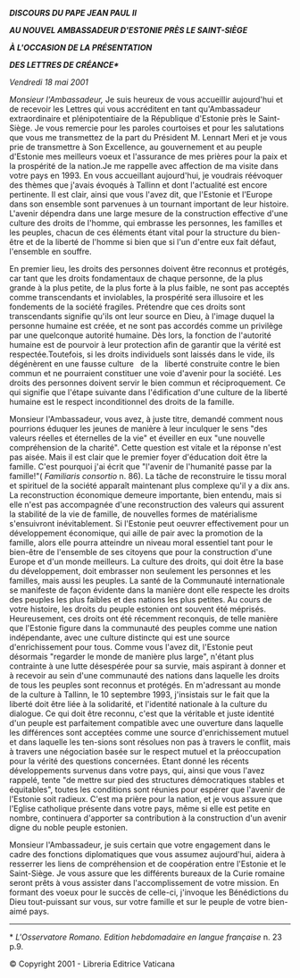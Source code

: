 ***DISCOURS DU PAPE JEAN PAUL II***

***AU NOUVEL AMBASSADEUR D'ESTONIE PRÈS LE SAINT-SIÈGE***

***À L'OCCASION DE LA PRÉSENTATION***

***DES LETTRES DE CRÉANCE\****

*Vendredi 18 mai 2001*

*Monsieur l'Ambassadeur,* Je suis heureux de vous accueillir aujourd'hui et de recevoir les Lettres qui vous accréditent en tant qu'Ambassadeur extraordinaire et plénipotentiaire de la République d'Estonie près le Saint-Siège. Je vous remercie pour les paroles courtoises et pour les salutations que vous me transmettez de la part du Président M. Lennart Meri et je vous prie de transmettre à Son Excellence, au gouvernement et au peuple d'Estonie mes meilleurs voeux et l'assurance de mes prières pour la paix et la prospérité de la nation.Je me rappelle avec affection de ma visite dans votre pays en 1993. En vous accueillant aujourd'hui, je voudrais réévoquer des thèmes que j'avais évoqués à Tallinn et dont l'actualité est encore pertinente. Il est clair, ainsi que vous l'avez dit, que l'Estonie et l'Europe dans son ensemble sont parvenues à un tournant important de leur histoire. L'avenir dépendra dans une large mesure de la construction effective d'une culture des droits de l'homme, qui embrasse les personnes, les familles et les peuples, chacun de ces éléments étant vital pour la structure du bien-être et de la liberté de l'homme si bien que si l'un d'entre eux fait défaut, l'ensemble en souffre.

En premier lieu, les droits des personnes doivent être reconnus et protégés, car tant que les droits fondamentaux de chaque personne, de la plus grande à la plus petite, de la plus forte à la plus faible, ne sont pas acceptés comme transcendants et inviolables, la prospérité sera illusoire et les fondements de la société fragiles. Prétendre que ces droits sont transcendants signifie qu'ils ont leur source en Dieu, à l'image duquel la personne humaine est créée, et ne sont pas accordés comme un privilège par une quelconque autorité humaine. Dès lors, la fonction de l'autorité humaine est de pourvoir à leur protection afin de garantir que la vérité est respectée.Toutefois, si les droits individuels sont laissés dans le vide, ils dégénèrent en une fausse culture   de la   liberté construite contre le bien commun et ne pourraient constituer une voie d'avenir pour la société. Les droits des personnes doivent servir le bien commun et réciproquement. Ce qui signifie que l'étape suivante dans l'édification d'une culture de la liberté humaine est le respect inconditionnel des droits de la famille.

Monsieur l'Ambassadeur, vous avez, à juste titre, demandé comment nous pourrions éduquer les jeunes de manière à leur inculquer le sens "des valeurs réelles et éternelles de la vie" et éveiller en eux "une nouvelle compréhension de la charité". Cette question est vitale et la réponse n'est pas aisée. Mais il est clair que le premier foyer d'éducation doit être la famille. C'est pourquoi j'ai écrit que "l'avenir de l'humanité passe par la famille!"( *Familiaris consortio* n. 86). La tâche de reconstruire le tissu moral et spirituel de la société apparaît maintenant plus complexe qu'il y a dix ans. La reconstruction économique demeure importante, bien entendu, mais si elle n'est pas accompagnée d'une reconstruction des valeurs qui assurent la stabilité de la vie de famille, de nouvelles formes de matérialisme s'ensuivront inévitablement. Si l'Estonie peut oeuvrer effectivement pour un développement économique, qui aille de pair avec la promotion de la famille, alors elle pourra atteindre un niveau moral essentiel tant pour le bien-être de l'ensemble de ses citoyens que pour la construction d'une Europe et d'un monde meilleurs. La culture des droits, qui doit être la base du développement, doit embrasser non seulement les personnes et les familles, mais aussi les peuples. La santé de la Communauté internationale se manifeste de façon évidente dans la manière dont elle respecte les droits des peuples les plus faibles et des nations les plus petites. Au cours de votre histoire, les droits du peuple estonien ont souvent été méprisés. Heureusement, ces droits ont été récemment reconquis, de telle manière que l'Estonie figure dans la communauté des peuples comme une nation indépendante, avec une culture distincte qui est une source d'enrichissement pour tous. Comme vous l'avez dit, l'Estonie peut désormais "regarder le monde de manière plus large", n'étant plus contrainte à une lutte désespérée pour sa survie, mais aspirant à donner et à recevoir au sein d'une communauté des nations dans laquelle les droits de tous les peuples sont reconnus et protégés. En m'adressant au monde de la culture à Tallinn, le 10 septembre 1993, j'insistais sur le fait que la liberté doit être liée à la solidarité, et l'identité nationale à la culture du dialogue. Ce qui doit être reconnu, c'est que la véritable et juste identité d'un peuple est parfaitement compatible avec une ouverture dans laquelle les différences sont acceptées comme une source d'enrichissement mutuel et dans laquelle les ten-sions sont résolues non pas à travers le conflit, mais à travers une négociation basée sur le respect mutuel et la préoccupation pour la vérité des questions concernées. Etant donné les récents développements survenus dans votre pays, qui, ainsi que vous l'avez rappelé, tente "de mettre sur pied des structures démocratiques stables et équitables", toutes les conditions sont réunies pour espérer que l'avenir de l'Estonie soit radieux. C'est ma prière pour la nation, et je vous assure que l'Eglise catholique présente dans votre pays, même si elle est petite en nombre, continuera d'apporter sa contribution à la construction d'un avenir digne du noble peuple estonien.

Monsieur l'Ambassadeur, je suis certain que votre engagement dans le cadre des fonctions diplomatiques que vous assumez aujourd'hui, aidera à resserrer les liens de compréhension et de coopération entre l'Estonie et le Saint-Siège. Je vous assure que les différents bureaux de la Curie romaine seront prêts à vous assister dans l'accomplissement de votre mission. En formant des voeux pour le succès de celle-ci, j'invoque les Bénédictions du Dieu tout-puissant sur vous, sur votre famille et sur le peuple de votre bien-aimé pays.

* * *

\* *L'Osservatore Romano. Edition hebdomadaire en langue française* n. 23 p.9.

© Copyright 2001 - Libreria Editrice Vaticana